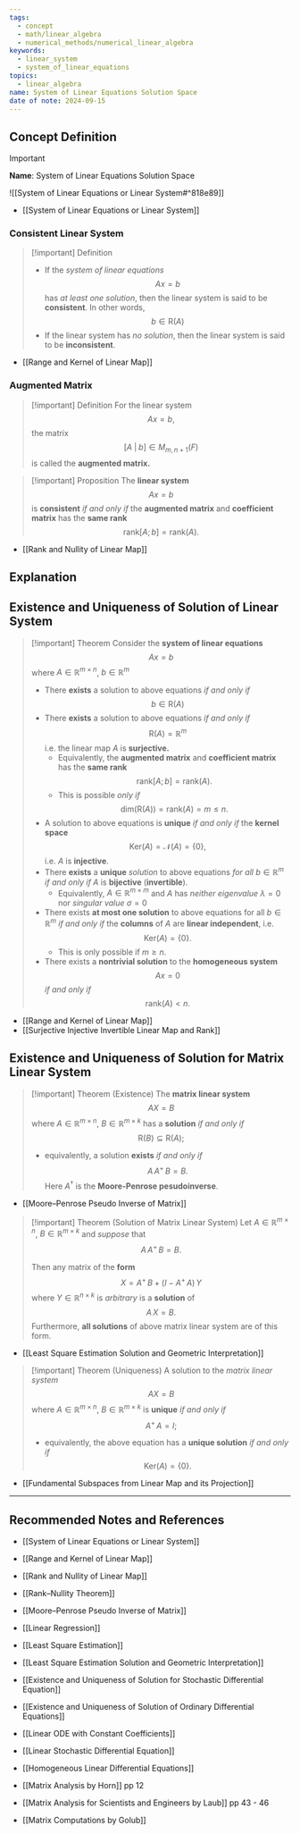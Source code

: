 ```yaml
---
tags:
  - concept
  - math/linear_algebra
  - numerical_methods/numerical_linear_algebra
keywords:
  - linear_system
  - system_of_linear_equations
topics:
  - linear_algebra
name: System of Linear Equations Solution Space
date of note: 2024-09-15
---
```


## Concept Definition

>[!important]
>**Name**: System of Linear Equations Solution Space

![[System of Linear Equations or Linear System#^818e89]]

- [[System of Linear Equations or Linear System]]

### Consistent Linear System

>[!important] Definition
>- If the *system of linear equations* $$Ax = b$$ has *at least one solution*, then the linear system is said to be **consistent**. In other words, $$b \in \text{R}(A)$$
>- If the linear system has *no solution*, then the linear system is said to be **inconsistent**.

- [[Range and Kernel of Linear Map]]

### Augmented Matrix

>[!important] Definition
>For the linear system $$Ax = b,$$ the matrix $$\left[ A \;|\; b \right] \in M_{m, n+1}(F)$$ is called the **augmented matrix.**

>[!important] Proposition
>The **linear system** $$Ax = b$$ is **consistent** *if and only if* the **augmented matrix** and **coefficient matrix** has the **same rank** $$\text{rank}[A; b] = \text{rank}(A).$$

- [[Rank and Nullity of Linear Map]]


## Explanation


## Existence and Uniqueness of Solution of Linear System

>[!important] Theorem
>Consider the **system of linear equations** $$Ax = b$$ where $A\in \mathbb{R}^{m\times n}$, $b\in \mathbb{R}^{m}$
>- There **exists** a solution to above equations *if and only if* $$b\in \text{R}(A)$$
>- There **exists** a solution to above equations *if and only if* $$\text{R}(A) = \mathbb{R}^{m}$$ i.e. the linear map $A$ is **surjective.** 
>	- Equivalently, the **augmented matrix** and **coefficient matrix** has the **same rank** $$\text{rank}[A; b] = \text{rank}(A).$$
>	- This is possible *only if* $$\text{dim}(\text{R}(A)) = \text{rank}(A) = m \le n.$$
>- A solution to above equations is **unique** *if and only if* the **kernel space** $$\text{Ker}(A) = \mathcal{N}(A) = \{ 0 \},$$ i.e. $A$ is **injective**.
>- There **exists** a **unique** *solution* to above equations *for all* $b\in \mathbb{R}^{m}$ *if and only if* $A$ is **bijective** (**invertible**).
>	- Equivalently, $A\in \mathbb{R}^{m\times m}$ and $A$ has *neither*  *eigenvalue* $\lambda = 0$ nor *singular value* $\sigma = 0$
>- There exists **at most one solution** to above equations for all $b\in \mathbb{R}^{m}$ *if and only if*  the **columns** of $A$ are **linear independent**, i.e. $$\text{Ker}(A) = \{ 0 \}.$$
>	- This is only possible if $m \ge n$.
>- There exists a **nontrivial solution** to the **homogeneous system** $$Ax = 0$$ *if and only if* $$\text{rank}(A) < n.$$

- [[Range and Kernel of Linear Map]]
- [[Surjective Injective Invertible Linear Map and Rank]]

## Existence and Uniqueness of Solution for Matrix Linear System

>[!important] Theorem (Existence)
>The **matrix linear system** $$AX = B$$ where $A\in \mathbb{R}^{m\times n}$, $B\in \mathbb{R}^{m\times k}$ has a **solution** *if and only if* $$\text{R}(B) \subseteq \text{R}(A);$$
>- equivalently, a solution **exists** *if and only if* $$A\,A^{+}\,B = B.$$ Here $A^{\dagger}$ is the **Moore-Penrose pesudoinverse**.

- [[Moore–Penrose Pseudo Inverse of Matrix]]

>[!important] Theorem (Solution of Matrix Linear System)
>Let $A\in \mathbb{R}^{m\times n}$, $B\in \mathbb{R}^{m\times k}$ and *suppose* that $$A\,A^{+}\,B = B.$$
>
>Then any matrix of the **form** $$X = A^{+}\,B + \left(I - A^{+}\,A\right)\,Y$$
>where $Y\in \mathbb{R}^{n\times k}$ is *arbitrary* is a **solution** of $$A\,X = B.$$  Furthermore, **all solutions** of above matrix linear system are of this form.

- [[Least Square Estimation Solution and Geometric Interpretation]]


>[!important] Theorem (Uniqueness)
>A solution to the *matrix linear system* $$AX = B$$ where $A\in \mathbb{R}^{m\times n}$, $B\in \mathbb{R}^{m\times k}$ is **unique** *if and only if* $$A^{+}\,A = I;$$
>- equivalently, the above equation has a **unique solution** *if and only if* $$\text{Ker}(A) = \{ 0 \}.$$

- [[Fundamental Subspaces from Linear Map and its Projection]]




-----------
##  Recommended Notes and References

- [[System of Linear Equations or Linear System]]

- [[Range and Kernel of Linear Map]]
- [[Rank and Nullity of Linear Map]]
- [[Rank–Nullity Theorem]]

- [[Moore–Penrose Pseudo Inverse of Matrix]]
- [[Linear Regression]]
- [[Least Square Estimation]]
- [[Least Square Estimation Solution and Geometric Interpretation]]



- [[Existence and Uniqueness of Solution for Stochastic Differential Equation]]
- [[Existence and Uniqueness of Solution of Ordinary Differential Equations]]
- [[Linear ODE with Constant Coefficients]]
- [[Linear Stochastic Differential Equation]]
- [[Homogeneous Linear Differential Equations]]



- [[Matrix Analysis by Horn]] pp 12
- [[Matrix Analysis for Scientists and Engineers by Laub]] pp 43 - 46
- [[Matrix Computations by Golub]]